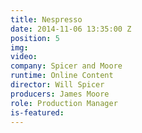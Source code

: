 ```yaml
---
title: Nespresso
date: 2014-11-06 13:35:00 Z
position: 5
img: 
video: 
company: Spicer and Moore
runtime: Online Content
director: Will Spicer
producers: James Moore
role: Production Manager
is-featured: 
---
```


